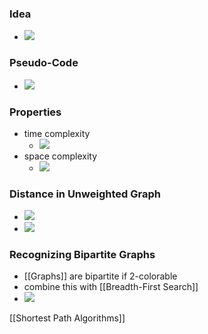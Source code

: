 ### Idea
+ ![](Pasted%20image%2020221227225253.png)

### Pseudo-Code
+ ![](Pasted%20image%2020221227225321.png)

### Properties
+ time complexity
	+ ![](Pasted%20image%2020221227225612.png)
+ space complexity
	+ ![](Pasted%20image%2020221227225631.png)

### Distance in Unweighted Graph
 + ![](Pasted%20image%2020221227225904.png)
 + ![](Pasted%20image%2020221227225934.png)

### Recognizing Bipartite Graphs
+ [[Graphs]] are bipartite if 2-colorable
+ combine this with [[Breadth-First Search]]
+ ![](Pasted%20image%2020221228091306.png)

[[Shortest Path Algorithms]]

